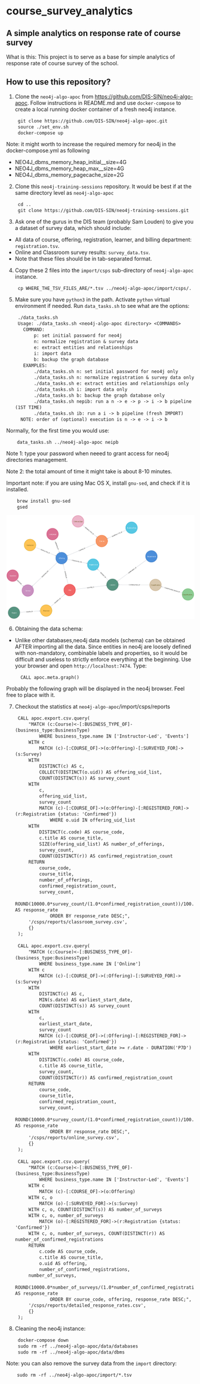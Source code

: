 # course_survey_analytics

## A simple analytics on response rate of course survey

What is this: This project is to serve as a base for simple analytics of response rate of course survey of the school.

## How to use this repository?

1. Clone the `neo4j-algo-apoc` from https://github.com/DIS-SIN/neo4j-algo-apoc. Follow instructions in README.md and use `docker-compose` to create a local running docker container of a fresh neo4j instance.

        git clone https://github.com/DIS-SIN/neo4j-algo-apoc.git
        source ./set_env.sh
        docker-compose up

Note: it might worth to increase the required memory for neo4j in the docker-compose.yml as following
- NEO4J_dbms_memory_heap_initial__size=4G
- NEO4J_dbms_memory_heap_max__size=4G
- NEO4J_dbms_memory_pagecache_size=2G

2. Clone this `neo4j-training-sessions` repository. It would be best if at the same directory level as `neo4j-algo-apoc`

        cd ..
        git clone https://github.com/DIS-SIN/neo4j-training-sessions.git

3. Ask one of the gurus in the DIS team (probably Sam Louden) to give you a dataset of survey data, which should include:
- All data of course, offering, registration, learner, and billing department: `registration.tsv`.
- Online and Classroom survey results: `survey_data.tsv`.
- Note that these files should be in tab-separated format.

4. Copy these 2 files into the `import/csps` sub-directory of `neo4j-algo-apoc` instance.

        cp WHERE_THE_TSV_FILES_ARE/*.tsv ../neo4j-algo-apoc/import/csps/.

5. Make sure you have `python3` in the path. Activate `python` virtual environment if needed. Run `data_tasks.sh` to see what are the options:

        ./data_tasks.sh
        Usage: ./data_tasks.sh <neo4j-algo-apoc directory> <COMMANDS>
          COMMAND:
              p: set initial password for neo4j
              n: normalize registration & survey data
              e: extract entities and relationships
              i: import data
              b: backup the graph database
          EXAMPLES:
              ./data_tasks.sh n: set initial password for neo4j only
              ./data_tasks.sh n: normalize registration & survey data only
              ./data_tasks.sh e: extract entities and relationships only
              ./data_tasks.sh i: import data only
              ./data_tasks.sh b: backup the graph database only
              ./data_tasks.sh nepib: run a n -> e -> p -> i -> b pipeline (1ST TIME)
              ./data_tasks.sh ib: run a i -> b pipeline (fresh IMPORT)
         NOTE: order of (optional) execution is n -> e -> i -> b

Normally, for the first time you would use:

        data_tasks.sh ../neo4j-algo-apoc neipb

Note 1: type your password when neeed to grant access for neo4j directories management.

Note 2: the total amount of time it might take is about 8-10 minutes.

Important note: if you are using Mac OS X, install `gnu-sed`, and check if it is installed.

        brew install gnu-sed
        gsed

![Meta graph](images/meta_graph.png)

6. Obtaining the data schema:
- Unlike other databases,neo4j data models (schema) can be obtained AFTER importing all the data. Since entities in neo4j are loosely defined with non-mandatory, combinable labels and properties, so it would be difficult and useless to strictly enforce everything at the beginning. Use your browser and open `http://localhost:7474`. Type:

        CALL apoc.meta.graph()

Probably the following graph will be displayed in the neo4j browser. Feel free to place with it.

7. Checkout the statistics at `neo4j-algo-apoc`/import/csps/reports

        CALL apoc.export.csv.query(
        	"MATCH (c:Course)<-[:BUSINESS_TYPE_OF]-(business_type:BusinessType)
        		WHERE business_type.name IN ['Instructor-Led', 'Events']
        	WITH c
        		MATCH (c)-[:COURSE_OF]->(o:Offering)-[:SURVEYED_FOR]->(s:Survey)
        	WITH
        		DISTINCT(c) AS c,
        		COLLECT(DISTINCT(o.uid)) AS offering_uid_list,
        		COUNT(DISTINCT(s)) AS survey_count
        	WITH
        		c,
        		offering_uid_list,
        		survey_count
        		MATCH (c)-[:COURSE_OF]->(o:Offering)-[:REGISTERED_FOR]->(r:Registration {status: 'Confirmed'})
        			WHERE o.uid IN offering_uid_list
        	WITH
        		DISTINCT(c.code) AS course_code,
        		c.title AS course_title,
        		SIZE(offering_uid_list) AS number_of_offerings,
        		survey_count,
        		COUNT(DISTINCT(r)) AS confirmed_registration_count
        	RETURN
        		course_code,
        		course_title,
        		number_of_offerings,
        		confirmed_registration_count,
        		survey_count,
        		ROUND(10000.0*survey_count/(1.0*confirmed_registration_count))/100.0 AS response_rate
        			ORDER BY response_rate DESC;",
        	'/csps/reports/classroom_survey.csv',
        	{}
        );

        CALL apoc.export.csv.query(
        	"MATCH (c:Course)<-[:BUSINESS_TYPE_OF]-(business_type:BusinessType)
        		WHERE business_type.name IN ['Online']
        	WITH c
        		MATCH (c)-[:COURSE_OF]->(:Offering)-[:SURVEYED_FOR]->(s:Survey)
        	WITH
        		DISTINCT(c) AS c,
        		MIN(s.date) AS earliest_start_date,
        		COUNT(DISTINCT(s)) AS survey_count
        	WITH
        		c,
        		earliest_start_date,
        		survey_count
        		MATCH (c)-[:COURSE_OF]->(:Offering)-[:REGISTERED_FOR]->(r:Registration {status: 'Confirmed'})
        			WHERE earliest_start_date >= r.date - DURATION('P7D')
        	WITH
        		DISTINCT(c.code) AS course_code,
        		c.title AS course_title,
        		survey_count,
        		COUNT(DISTINCT(r)) AS confirmed_registration_count
        	RETURN
        		course_code,
        		course_title,
        		confirmed_registration_count,
        		survey_count,
        		ROUND(10000.0*survey_count/(1.0*confirmed_registration_count))/100.0 AS response_rate
        			ORDER BY response_rate DESC;",
        	'/csps/reports/online_survey.csv',
        	{}
        );

        CALL apoc.export.csv.query(
        	"MATCH (c:Course)<-[:BUSINESS_TYPE_OF]-(business_type:BusinessType)
        		WHERE business_type.name IN ['Instructor-Led', 'Events']
        	WITH c
        		MATCH (c)-[:COURSE_OF]->(o:Offering)
        	WITH c, o
        		MATCH (o)-[:SURVEYED_FOR]->(s:Survey)
        	WITH c, o, COUNT(DISTINCT(s)) AS number_of_surveys
        	WITH c, o, number_of_surveys
        		MATCH (o)-[:REGISTERED_FOR]->(r:Registration {status: 'Confirmed'})
        	WITH c, o, number_of_surveys, COUNT(DISTINCT(r)) AS number_of_confirmed_registrations
        	RETURN
        		c.code AS course_code,
        		c.title AS course_title,
        		o.uid AS offering,
        		number_of_confirmed_registrations,
            number_of_surveys,
        		ROUND(10000.0*number_of_surveys/(1.0*number_of_confirmed_registrations))/100.0 AS response_rate
        			ORDER BY course_code, offering, response_rate DESC;",
        	'/csps/reports/detailed_response_rates.csv',
        	{}
        );

8. Cleaning the neo4j instance:

        docker-compose down
        sudo rm -rf ../neo4j-algo-apoc/data/databases
        sudo rm -rf ../neo4j-algo-apoc/data/dbms

Note: you can also remove the survey data from the `import` directory:

        sudo rm -rf ../neo4j-algo-apoc/import/*.tsv

